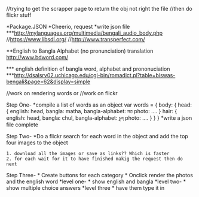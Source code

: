 //trying to get the scrapper page to return the obj not right the file
//then do flickr stuff 


*Package.JSON
*Cheerio, request 
*write json file 
***http://mylanguages.org/multimedia/bengali_audio_body.php
//https://www.libsdl.org/
//http://www.transperfect.com/

**English to Bangla Alphabet (no pronunciation) translation 
http://www.bdword.com/

*** english definition of bangla word, alphabet and prononuciation
***http://dsalsrv02.uchicago.edu/cgi-bin/romadict.pl?table=biswas-bengali&page=62&display=simple

//work on rendering words or 
//work on flickr 




Step One- 
	*compile a list of words as an object
		var  words = {
					body: {
							head: {
								english: head,
								bangla: matha,
								bangla-alphabet: মত
								photo: ....
							}
							hair: {
								english: head,
								bangla: chul,
								bangla-alphabet: চুল্
								photo: ....
							}
					}
	}
	*write a json file  complete

Step Two- 
	*Do a flickr search for each word in the object 
	and add the top four images to the object 


	1. download all the images or save as links?? Which is faster
	2. for each wait for it to have finished makig the request then do next

Step Three- 
	* Create buttons for each category 
	* Onclick render the photos and the english word 
	*level one- 
		* show english and bangla 
	*level two-
		* show multiple choice answers 
	*level three
		* have them type it in
